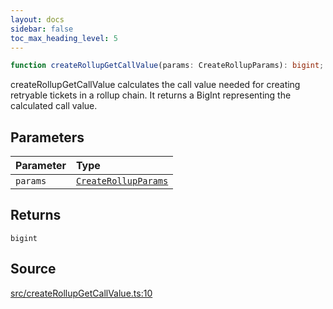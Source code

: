 ```yaml
---
layout: docs
sidebar: false
toc_max_heading_level: 5
---
```


```ts
function createRollupGetCallValue(params: CreateRollupParams): bigint;
```

createRollupGetCallValue calculates the call value needed for creating
retryable tickets in a rollup chain. It returns a BigInt representing
the calculated call value.

## Parameters

| Parameter | Type                                                                                     |
| :-------- | :--------------------------------------------------------------------------------------- |
| `params`  | [`CreateRollupParams`](../../types/createRollupTypes/type-aliases/CreateRollupParams.md) |

## Returns

`bigint`

## Source

[src/createRollupGetCallValue.ts:10](https://github.com/OffchainLabs/arbitrum-orbit-sdk/blob/9d5595a042e42f7d6b9af10a84816c98ea30f330/src/createRollupGetCallValue.ts#L10)
